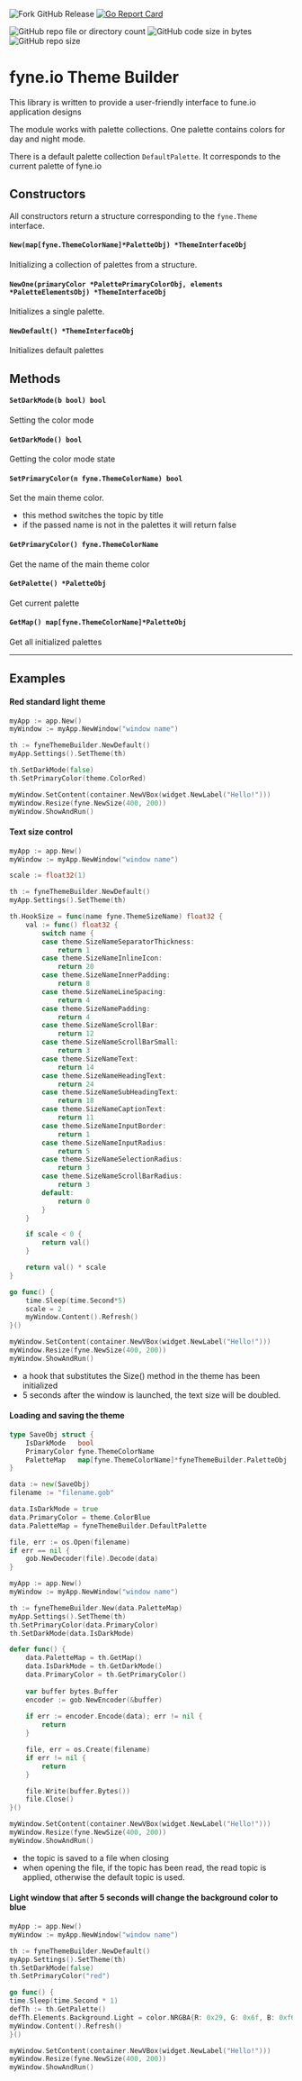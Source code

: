 ![Fork GitHub Release](https://img.shields.io/github/v/release/SUNsung/fyneThemeBuilder)
[![Go Report Card](https://goreportcard.com/badge/github.com/SUNsung/fyneThemeBuilder)](https://goreportcard.com/report/github.com/SUNsung/fyneThemeBuilder)

![GitHub repo file or directory count](https://img.shields.io/github/directory-file-count/SUNsung/fyneThemeBuilder?color=orange)
![GitHub code size in bytes](https://img.shields.io/github/languages/code-size/SUNsung/fyneThemeBuilder?color=green)
![GitHub repo size](https://img.shields.io/github/repo-size/SUNsung/fyneThemeBuilder)

# fyne.io Theme Builder

This library is written to provide a user-friendly interface to fune.io application designs

The module works with palette collections. One palette contains colors for day and night mode.

There is a default palette collection `DefaultPalette`. It corresponds to the current palette of fyne.io

## Constructors

All constructors return a structure corresponding to the `fyne.Theme` interface.

#### `New(map[fyne.ThemeColorName]*PaletteObj) *ThemeInterfaceObj`
Initializing a collection of palettes from a structure.

#### `NewOne(primaryColor *PalettePrimaryColorObj, elements *PaletteElementsObj) *ThemeInterfaceObj`
Initializes a single palette.

#### `NewDefault() *ThemeInterfaceObj`
Initializes default palettes

## Methods

#### `SetDarkMode(b bool) bool`
Setting the color mode

#### `GetDarkMode() bool`
Getting the color mode state

#### `SetPrimaryColor(n fyne.ThemeColorName) bool`
Set the main theme color.
- this method switches the topic by title
- if the passed name is not in the palettes it will return false

#### `GetPrimaryColor() fyne.ThemeColorName`
Get the name of the main theme color

#### `GetPalette() *PaletteObj`
Get current palette

#### `GetMap() map[fyne.ThemeColorName]*PaletteObj`
Get all initialized palettes

---
## Examples

#### Red standard light theme
```go
myApp := app.New()
myWindow := myApp.NewWindow("window name")

th := fyneThemeBuilder.NewDefault()
myApp.Settings().SetTheme(th)

th.SetDarkMode(false)
th.SetPrimaryColor(theme.ColorRed)

myWindow.SetContent(container.NewVBox(widget.NewLabel("Hello!")))
myWindow.Resize(fyne.NewSize(400, 200))
myWindow.ShowAndRun()
```

#### Text size control
```go
myApp := app.New()
myWindow := myApp.NewWindow("window name")

scale := float32(1)

th := fyneThemeBuilder.NewDefault()
myApp.Settings().SetTheme(th)

th.HookSize = func(name fyne.ThemeSizeName) float32 {
    val := func() float32 {
        switch name {
        case theme.SizeNameSeparatorThickness:
            return 1
        case theme.SizeNameInlineIcon:
            return 20
        case theme.SizeNameInnerPadding:
            return 8
        case theme.SizeNameLineSpacing:
            return 4
        case theme.SizeNamePadding:
            return 4
        case theme.SizeNameScrollBar:
            return 12
        case theme.SizeNameScrollBarSmall:
            return 3
        case theme.SizeNameText:
            return 14
        case theme.SizeNameHeadingText:
            return 24
        case theme.SizeNameSubHeadingText:
            return 18
        case theme.SizeNameCaptionText:
            return 11
        case theme.SizeNameInputBorder:
            return 1
        case theme.SizeNameInputRadius:
            return 5
        case theme.SizeNameSelectionRadius:
            return 3
        case theme.SizeNameScrollBarRadius:
            return 3
        default:
            return 0
        }
    }

    if scale < 0 {
        return val()
    }

    return val() * scale
}

go func() {
    time.Sleep(time.Second*5)
    scale = 2
	myWindow.Content().Refresh()
}()

myWindow.SetContent(container.NewVBox(widget.NewLabel("Hello!")))
myWindow.Resize(fyne.NewSize(400, 200))
myWindow.ShowAndRun()
```
- a hook that substitutes the Size() method in the theme has been initialized
- 5 seconds after the window is launched, the text size will be doubled.


#### Loading and saving the theme
```go
type SaveObj struct {
    IsDarkMode   bool
    PrimaryColor fyne.ThemeColorName
    PaletteMap   map[fyne.ThemeColorName]*fyneThemeBuilder.PaletteObj
}

data := new(SaveObj)
filename := "filename.gob"

data.IsDarkMode = true
data.PrimaryColor = theme.ColorBlue
data.PaletteMap = fyneThemeBuilder.DefaultPalette

file, err := os.Open(filename)
if err == nil {
    gob.NewDecoder(file).Decode(data)
}

myApp := app.New()
myWindow := myApp.NewWindow("window name")

th := fyneThemeBuilder.New(data.PaletteMap)
myApp.Settings().SetTheme(th)
th.SetPrimaryColor(data.PrimaryColor)
th.SetDarkMode(data.IsDarkMode)

defer func() {
    data.PaletteMap = th.GetMap()
    data.IsDarkMode = th.GetDarkMode()
    data.PrimaryColor = th.GetPrimaryColor()
    
    var buffer bytes.Buffer
    encoder := gob.NewEncoder(&buffer)
    
    if err := encoder.Encode(data); err != nil {
        return
    }

    file, err = os.Create(filename)
    if err != nil {
        return
    }

    file.Write(buffer.Bytes())
    file.Close()
}()

myWindow.SetContent(container.NewVBox(widget.NewLabel("Hello!")))
myWindow.Resize(fyne.NewSize(400, 200))
myWindow.ShowAndRun()
```
- the topic is saved to a file when closing
- when opening the file, if the topic has been read, the read topic is applied, otherwise the default topic is used.

#### Light window that after 5 seconds will change the background color to blue
```go
myApp := app.New()
myWindow := myApp.NewWindow("window name")

th := fyneThemeBuilder.NewDefault()
myApp.Settings().SetTheme(th)
th.SetDarkMode(false)
th.SetPrimaryColor("red")

go func() {
time.Sleep(time.Second * 1)
defTh := th.GetPalette()
defTh.Elements.Background.Light = color.NRGBA{R: 0x29, G: 0x6f, B: 0xf6, A: 0xff}
myWindow.Content().Refresh()
}()

myWindow.SetContent(container.NewVBox(widget.NewLabel("Hello!")))
myWindow.Resize(fyne.NewSize(400, 200))
myWindow.ShowAndRun()
```